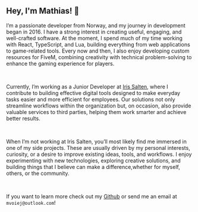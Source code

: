<h2>Hey, I'm Mathias! 👋</h2>

<p>
I’m a passionate developer from Norway, and my journey in development began in 2016. I have a strong interest in creating useful, engaging, and well-crafted software. At the moment, I spend much of my time working with React, TypeScript, and Lua, building everything from web applications to game-related tools. Every now and then, I also enjoy developing custom resources for FiveM, combining creativity with technical problem-solving to enhance the gaming experience for players.
</p>


<br>

<p>
Currently, I’m working as a Junior Developer at <a target="_blank" href="https://iris-salten.no/">Iris Salten</a>, where I contribute to building effective digital tools designed to make everyday tasks easier and more efficient for employees. Our solutions not only streamline workflows within the organization but, on occasion, also provide valuable services to third parties, helping them work smarter and achieve better results.
</p>

<br>

<p>
When I’m not working at Iris Salten, you’ll most likely find me immersed in one of my side projects. These are usually driven by my personal interests, curiosity, or a desire to improve existing ideas, tools, and workflows. I enjoy experimenting with new technologies, exploring creative solutions, and building things that I believe can make a difference,whether for myself, others, or the community.
</p>

<br>

If you want to learn more check out my [Github](https://github.com/mathiasvoie?tab=repositories) or send me an email at `mvoiej@outlook.com`!
